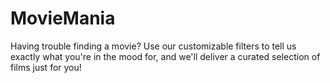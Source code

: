 # MovieMania

Having trouble finding a movie? Use our customizable filters to tell us exactly what you're in 
the mood for, and we'll deliver a curated selection of films just for you!
